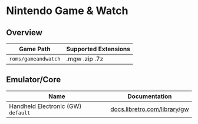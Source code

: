 # Nintendo Game & Watch

## Overview

| Game Path | Supported Extensions |
| --- | --- |
| `roms/gameandwatch` | .mgw .zip .7z |

## Emulator/Core

| Name | Documentation |
| --- | --- |
| Handheld Electronic (GW) &nbsp; `default` | [docs.libretro.com/library/gw](https://docs.libretro.com/library/gw/) |